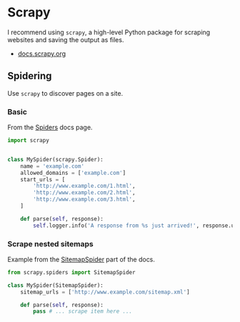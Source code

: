 # Scrapy

I recommend using `scrapy`, a high-level Python package for scraping websites and saving the output as files.

- [docs.scrapy.org](https://docs.scrapy.org/)

## Spidering

Use `scrapy` to discover pages on a site.

### Basic

From the [Spiders](https://docs.scrapy.org/en/latest/topics/spiders.html) docs page.

```python
import scrapy


class MySpider(scrapy.Spider):
    name = 'example.com'
    allowed_domains = ['example.com']
    start_urls = [
        'http://www.example.com/1.html',
        'http://www.example.com/2.html',
        'http://www.example.com/3.html',
    ]

    def parse(self, response):
        self.logger.info('A response from %s just arrived!', response.url)
```

### Scrape nested sitemaps

Example from the [SitemapSpider](https://docs.scrapy.org/en/latest/topics/spiders.html#sitemapspider) part of the docs.

```python
from scrapy.spiders import SitemapSpider

class MySpider(SitemapSpider):
    sitemap_urls = ['http://www.example.com/sitemap.xml']

    def parse(self, response):
        pass # ... scrape item here ...
```
